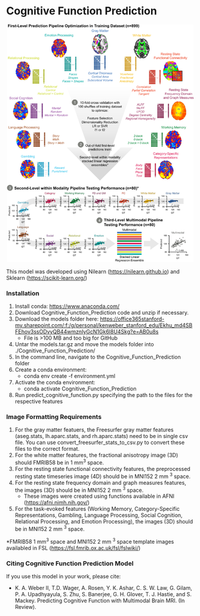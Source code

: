 # Cognitive Function Prediction

<p align="center">
<img src="https://github.com/kennethaweberii/Cognitive_Function_Prediction/blob/main/cognitive_function_prediction.jpg" width="500">
</p>

This model was developed using Nilearn (https://nilearn.github.io) and Sklearn (https://scikit-learn.org/)

### Installation

1. Install conda: https://www.anaconda.com/
2. Download Cognitive_Function_Prediction code and unzip if necessary. 
3. Download the models folder here: https://office365stanford-my.sharepoint.com/:f:/g/personal/kenweber_stanford_edu/Ekhu_md4SBFEhov3ssODvyQB44wmznIyGcN1Gk6l8U4Skg?e=AB0u8s
    * File is >100 MB and too big for GitHub
4. Untar the models.tar.gz and move the models folder into ./Cognitive_Function_Prediction/
5. In the command line, navigate to the Cognitive_Function_Prediction folder
6. Create a conda environment:
    * conda env create -f environment.yml
7. Activate the conda environment:
    * conda activate Cognitive_Function_Prediction
8. Run predict_cognitive_function.py specifying the path to the files for the respective features

### Image Formatting Requirements

1. For the gray matter featuers, the Freesurfer gray matter features (aseg.stats, lh.aparc.stats, and rh.aparc.stats) need to be in single csv file. You can use convert_freesurfer_stats_to_csv.py to convert these files to the correct format.
2. For the white matter features, the fractional anisotropy image (3D) should FMRIB58 be in 1 mm<sup>3</sup> space.
3. For the resting state functional connectivity features, the preprocessed resting state timeseries image (4D) should be in MNI152 2 mm <sup>3</sup> space.
4. For the resting state frequency domain and graph measures features, the images (3D) should be in MNI152 2 mm <sup>3</sup> space.
	* These images were created using functions available in AFNI (https://afni.nimh.nih.gov/)
5. For the task-evoked features (Working Memory, Category-Specific Representations, Gambling, Language Processing, Social Cognition, Relational Processing, and Emotion Processing), the images (3D) should be in MNI152 2 mm <sup>3</sup> space.

*FMRIB58 1 mm<sup>3</sup> space and MNI152 2 mm <sup>3</sup> space template images availabled in FSL (https://fsl.fmrib.ox.ac.uk/fsl/fslwiki/)

### Citing Cognitive Function Prediction Model

If you use this model in your work, please cite:

* K. A. Weber II, T.D. Wager, A. Rosen, Y. K. Ashar, C. S. W. Law, G. Gilam, P. A. Upadhyayula, S. Zhu, S. Banerjee, G. H. Glover, T. J. Hastie, and S. Mackey. Predicting Cognitive Function with Multimodal Brain MRI. (In Review).

